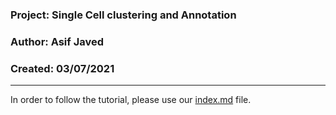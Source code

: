 ### Project: Single Cell clustering and Annotation
### Author: Asif Javed  
### Created: 03/07/2021

---

In order to follow the tutorial, please use our [index.md](index.md) file.


